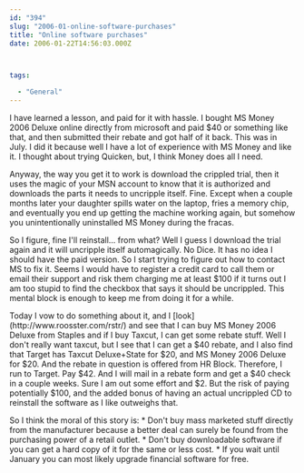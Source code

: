 ```yaml
---
id: "394"
slug: "2006-01-online-software-purchases"
title: "Online software purchases"
date: 2006-01-22T14:56:03.000Z



tags:

  - "General"
---
```

<div class="sqs-html-content">
  <p>I have learned a lesson, and paid for it with hassle.
I bought MS Money 2006 Deluxe online directly from microsoft and paid $40 or something like that, and then submitted their rebate and got half of it back.  This was in July.  I did it because well I have a lot of experience with MS Money and like it.  I thought about trying Quicken, but, I think Money does all I need.  </p>
<p><!--more--></p>
<p>Anyway, the way you get it to work is download the crippled trial, then it uses the magic of your MSN account to know that it is authorized and downloads the parts it needs to uncripple itself.  Fine.  Except when a couple months later your daughter spills water on the laptop, fries a memory chip, and eventually you end up getting the machine working again, but somehow you unintentionally uninstalled MS Money during the fracas.  </p>
<p>So I figure, fine I'll reinstall... from what?  Well I guess I download the trial again and it will uncripple itself automagically.  No Dice.  It has no idea I should have the paid version.  So I start trying to figure out how to contact MS to fix it.  Seems I would have to register a credit card to call them or email their support and risk them charging me at least $100 if it turns out I am too stupid to find the checkbox that says it should be uncrippled.  This mental block is enough to keep me from doing it for a while.</p>
<p>Today I vow to do something about it, and I [look](http://www.roosster.com/rstr/) and see that I can buy MS Money 2006 Deluxe from Staples and if I buy Taxcut, I can get some rebate stuff.  Well I don't really want taxcut, but I see that I can get a $40 rebate, and I also find that Target has Taxcut Deluxe+State for $20, and MS Money 2006 Deluxe for $20.  And the rebate in question is offered from HR Block.  Therefore, I run to Target.  Pay $42.  And I will mail in a rebate form and get a $40 check in a couple weeks.  Sure I am out some effort and $2.  But the risk of paying potentially $100, and the added bonus of having an actual uncrippled CD to reinstall the software as I like outweighs that.</p>
<p>So I think the moral of this story is:
* Don't buy mass marketed stuff directly from the manufacturer because a better deal can surely be found from the purchasing power of a retail outlet.
* Don't buy downloadable software if you can get a hard copy of it for the same or less cost.
* If you wait until January you can most likely upgrade financial software for free.</p>
</div>
